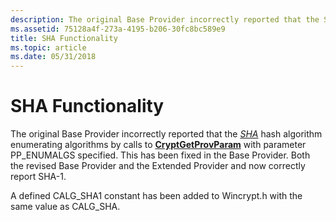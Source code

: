 ```yaml
---
description: The original Base Provider incorrectly reported that the SHA hash algorithm enumerating algorithms by calls to CryptGetProvParam with parameter PP\_ENUMALGS specified.
ms.assetid: 75128a4f-273a-4195-b206-30fc8bc589e9
title: SHA Functionality
ms.topic: article
ms.date: 05/31/2018
---
```


# SHA Functionality

The original Base Provider incorrectly reported that the [*SHA*](../secgloss/s-gly.md) hash algorithm enumerating algorithms by calls to [**CryptGetProvParam**](/windows/desktop/api/Wincrypt/nf-wincrypt-cryptgetprovparam) with parameter PP\_ENUMALGS specified. This has been fixed in the Base Provider. Both the revised Base Provider and the Extended Provider and now correctly report SHA-1.

A defined CALG\_SHA1 constant has been added to Wincrypt.h with the same value as CALG\_SHA.

 

 
